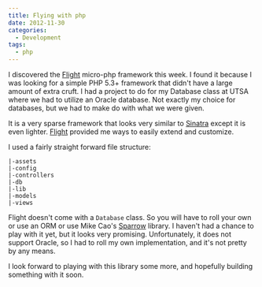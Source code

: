 ```yaml
---
title: Flying with php
date: 2012-11-30
categories:
  - Development
tags:
  - php
---
```


I discovered the [Flight][flight] micro-php framework this week. I found it
because I was looking for a simple PHP 5.3+ framework that didn't have a large
amount of extra cruft. I had a project to do for my Database class at UTSA where
we had to utilize an Oracle database. Not exactly my choice for databases, but
we had to make do with what we were given.

It is a very sparse framework that looks very similar to [Sinatra][sinatra]
except it is even lighter. [Flight][flight] provided me ways to easily extend
and customize.

I used a fairly straight forward file structure:

```
|-assets
|-config
|-controllers
|-db
|-lib
|-models
|-views
```

Flight doesn't come with a `Database` class. So you will have to roll your own
or use an ORM or use Mike Cao's [Sparrow][sparrow] library. I haven't had a
chance to play with it yet, but it looks very promising. Unfortunately, it does
not support Oracle, so I had to roll my own implementation, and it's not pretty
by any means.

I look forward to playing with this library some more, and hopefully building
something with it soon.

[flight]: https://github.com/mikecao/flight
[sinatra]: https://github.com/sinatra/sinatra/
[sparrow]: https://github.com/mikecao/sparrow
